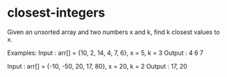 # closest-integers

Given an unsorted array and two numbers x and k, find k closest values to x.

Examples:
Input : arr[] = {10, 2, 14, 4, 7, 6}, x = 5, k = 3
Output : 4 6 7

Input : arr[] = {-10, -50, 20, 17, 80}, x = 20, k = 2
Output : 17, 20
